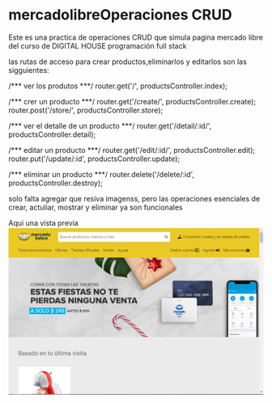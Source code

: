 # mercadolibreOperaciones CRUD
Este es una practica de operaciones CRUD que simula pagina mercado libre del curso de DIGITAL HOUSE  programación full stack 

las rutas de acceso para crear productos,eliminarlos y editarlos son las sigguientes:

/*** ver los produtos  ***/ 
router.get('/', productsController.index); 

/*** crer un producto ***/ 
router.get('/create/', productsController.create); 
router.post('/store/', productsController.store); 


/*** ver el detalle de un producto ***/ 
router.get('/detail/:id/', productsController.detail); 

/*** editar un producto ***/ 
router.get('/edit/:id/', productsController.edit); 
router.put('/update/:id', productsController.update); 


/*** eliminar un producto ***/ 
router.delete('/delete/:id', productsController.destroy); 


solo falta agregar que resiva imagenss, pero las operaciones esenciales de crear, actuliar, mostrar y eliminar ya son funcionales


Aqui una vista previa 
<img src="https://github.com/Eduardishion/mercadolibreOperacionesCRUD/blob/main/review.png"  />




